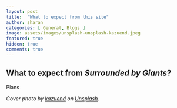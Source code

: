```yaml
---
layout: post
title:  "What to expect from this site"
author: sharan
categories: [ General, Blogs ]
image: assets/images/unsplash-unsplash-kazuend.jpeg
featured: true
hidden: true
comments: true
---
```


## What to expect from *Surrounded by Giants*?

Plans

*Cover photo by [kazuend](https://unsplash.com/photos/19SC2oaVZW0) on [Unsplash](https://unsplash.com/).*
